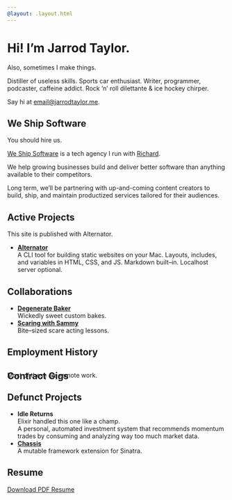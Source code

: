 ```yaml
---
@layout: .layout.html
---
```

# Hi! I’m Jarrod Taylor.

<aside>Also, sometimes I make things.</aside>

<p class="lede">
  Distiller of useless skills. Sports car enthusiast.
  Writer, programmer, podcaster, caffeine addict.
  Rock ’n’ roll dilettante & ice hockey chirper.
</p>

Say hi at [email@jarrodtaylor.me][email].

## We Ship Software

<aside>You should hire us.</aside>

[We Ship Software][wss] is a tech agency I run with [Richard][richard].

We help growing businesses build and deliver better software than anything available
to their competitors.

Long term, we’ll be partnering with up-and-coming content creators to build, ship, and
maintain productized services tailored for their audiences.

## Active Projects

<aside>This site is published with Alternator.</aside>

- [**Alternator**][alternator]<br />
  A CLI tool for building static websites on your Mac. Layouts, includes, and
  variables in HTML, CSS, and JS. Markdown built–in. Localhost server optional.

## Collaborations

- [**Degenerate Baker**][degenerate-baker]<br />
  Wickedly sweet custom bakes.
- [**Scaring with Sammy**][sammy]<br />
  Bite–sized scare acting lessons.

## Employment History

<!-- @include .readme/employment-history/maris.html         -->
<!-- @include .readme/employment-history/bequick.html       -->
<!-- @include .readme/employment-history/mcna.html          -->
<!-- @include .readme/employment-history/web-dev.html       -->
<!-- @include .readme/employment-history/screen-sized.html  -->
<!-- @include .readme/employment-history/city-slicking.html -->
<!-- @include .readme/employment-history/front-porch.html   -->
<!-- @include .readme/employment-history/ekwipper.html      -->
<!-- @include .readme/employment-history/web-designer.html  -->

## Contract Gigs

<aside style="margin-top: -2.5rem;">Most of these are remote work.</aside>

<!-- @include .readme/contract-gigs/outlier.html             -->
<!-- @include .readme/contract-gigs/fidelity.html            -->
<!-- @include .readme/contract-gigs/prism.html               -->
<!-- @include .readme/contract-gigs/landrum.html             -->
<!-- @include .readme/contract-gigs/paychex.html             -->
<!-- @include .readme/contract-gigs/idexx.html               -->
<!-- @include .readme/contract-gigs/chewy.html               -->
<!-- @include .readme/contract-gigs/syrinx.html              -->
<!-- @include .readme/contract-gigs/tg2.html                 -->
<!-- @include .readme/contract-gigs/see-yourself-health.html -->
<!-- @include .readme/contract-gigs/sefas.html               -->
<!-- @include .readme/contract-gigs/octoscope.html           -->
<!-- @include .readme/contract-gigs/iron-mountain.html       -->
<!-- @include .readme/contract-gigs/torch-metrics.html       -->
<!-- @include .readme/contract-gigs/crowd-lending.html       -->
<!-- @include .readme/contract-gigs/baupost.html             -->
<!-- @include .readme/contract-gigs/cloudhealth.html         -->
<!-- @include .readme/contract-gigs/tsd.html                 -->
<!-- @include .readme/contract-gigs/mirion.html              -->
<!-- @include .readme/contract-gigs/smartbear.html           -->
<!-- @include .readme/contract-gigs/uweave.html              -->
<!-- @include .readme/contract-gigs/dentaquest.html          -->
<!-- @include .readme/contract-gigs/mvps.html                -->
<!-- @include .readme/contract-gigs/localytics.html          -->
<!-- @include .readme/contract-gigs/conjur.html              -->
<!-- @include .readme/contract-gigs/cumberland-farms.html    -->
<!-- @include .readme/contract-gigs/paypal.html              -->
<!-- @include .readme/contract-gigs/altman.html              -->
<!-- @include .readme/contract-gigs/verizon.html             -->
<!-- @include .readme/contract-gigs/arcadia.html             -->

## Defunct Projects

- **Idle Returns**<br />
  <aside>Elixir handled this one like a champ.</aside>
  A personal, automated investment system that recommends momentum trades by consuming
  and analyzing way too much market data.
- [**Chassis**][chassis]<br />
  A mutable framework extension for Sinatra.

## Resume

<a download href="/.downloads/JarrodTaylor.pdf">Download PDF Resume</a>

[alternator]: https://alternator.sh
[chassis]: https://rubygems.org/gems/sinatra-chassis
[degenerate-baker]: https://degeneratebaker.com
[email]: mailto:email@jarrodtaylor.me
[richard]: https://richard.is
[sammy]: https://scaringwithsammy.com
[wss]: https://weshipsoftware.com
